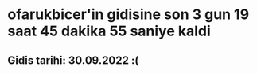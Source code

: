 # ofarukbicer'in gidisine son 3 gun 19 saat 45 dakika 55 saniye kaldi

## Gidis tarihi: 30.09.2022 :(
